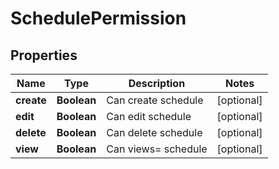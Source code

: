 
# SchedulePermission

## Properties
Name | Type | Description | Notes
------------ | ------------- | ------------- | -------------
**create** | **Boolean** | Can create schedule |  [optional]
**edit** | **Boolean** | Can edit schedule |  [optional]
**delete** | **Boolean** | Can delete schedule |  [optional]
**view** | **Boolean** | Can views&#x3D; schedule |  [optional]



